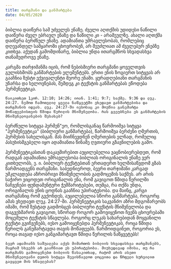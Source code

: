 ```yaml
---
title: თარგმანი და განმარტება
date: 04/05/2020
---
```


ბიბლია დაიწერა სამ უძველეს ენაზე. ძველი აღთქმის უდიდესი ნაწილი დაიწერა ძველ ებრაულ ენაზე და ნაწილი კი - არამეულზე. ახალი აღთქმა დაიწერა ბერძნულ ენაზე. ადამიანთა უმრავლესობას, რომლებიც დღევანდელ სამყაროში ცხოვრობენ, არ შეუძლიათ ამ ძველებურ ენებზე კითხვა. აქედან გამომდინარე, ბიბლია უნდა ითარგმნოს სხვადასხვა თანამედროვე ენაზე.

კარგმა თარჯიმანმა იცის, რომ ნებისმიერი თარგმანი ყოველთვის გულისხმობს განმარტების ელემენტებს. ერთი ენის ზოგიერთ სიტყვას არ გააჩნია ზუსტი ექვივალენტი მეორე ენაში. ყურადღებიანი თარგმანის უნარსა და ხელოვნებას, შემდეგ კი ტექსტის განმარტებას ეწოდება ჰერმენევტიკა.

`წაიკითხეთ 1კორ. 12:10; 14:26; იოან. 1:41; 9:7; საქმე. 9:36 და ლუკ. 24:27. ზემოთ ჩამოთვლილ ყველა ნაწყვეტში ვხედავთ განმარტებისა და თარგმანის იდეას. ლუკ. 24:27-ში იესოსაც კი მოუწია განემარტა მოწაფეებისთვის წმიდა წერილის მნიშვნელობა. რას გვეუბნება ეს განმარტების მნიშვნელოვანების შესახებ?`

ბერძნული სიტყვა ჰერმენ"ეო, რომლისგანაც წარმოიშვა სიტყვა "ჰერმენევტიკა" (ბიბლიური განმარტება), წარმოიშვა ბერძენი ღმერთის, ჰერმესის სახელისგან. მას მიიჩნევდნენ ღმერთების ელჩად, რომელიც პასუხისმგებელი იყო ადამიანთა წინაშე ღვთიური გზავნილების გამო. 

ჰერმენევტიკასთან დაკავშირებით აუცილებელია ვაცნობიერებდეთ, რომ რადგან ადამიანთა უმრავლესობა ბიბლიას ორიგინალის ენაზე ვერ კითხულობს, ე. ი. ბიბლიურ ტექსტებთან ერთადერთ ხელმისაწვდომ გზას წარმოადგენს თარგმანი. საბედნიეროდ, ბევრი თარჯიმანი კარგად უმკლავდება აზრობრივი მნიშვნელობის გადმოცემის საქმეს. არ არის საჭირო ვიცოდეთ ორიგინალის ენა, რომ გავიგოთ წმიდა წერილში ნაჩვენები ფუნდამენტური ჭეშმარიტებები, თუმცა, რა თქმა უნდა, ორიგინალის ენის ცოდნას გააჩნია უპირატესობა. და მაინც, კარგი თარგმანიც რომ გვქონდეს, აუცილებელია სწორი განმარტება, როგორც ამას ვხედავთ ლუკ. 24:27-ში. ჰერმენევტიკის საკვანძო აზრი მდგომარეობს იმაში, რომ ზუსტად გადმოსცეს ბიბლიური ტექსტის მნიშვნელობა და დაგვეხმაროს გავიგოთ, სწორად როგორ გამოვიყენოთ ჩვენს ცხოვრებაში მოცემული ტექსტის სწავლება. როგორც ლუკას სახარებიდან მოყვანილი ტექსტი გვიჩვენებს, იესო გამოიყენებდა ჰერმენევტიკას, როცა წმიდა წერილს განუმარტავდა თავის მოწაფეებს. წარმოიდგინეთ, როგორია ეს, როცა თავად იესო განგიმარტავთ წმიდა წერილის ნაწყვეტებს!

`ბევრ ადამიანს საშუალება აქვს მიმართოს ბიბლიის სხვადასხვა თარგმანებს, მაგრამ სხვებს არ გააჩნიათ ეს უპირატესობა. მიუხედავად იმისა, თუ რა თარგმანს გამოიყენებთ ბიბლიის წასაკითხად, რატომ არის ასეთი მნიშვნელოვანი ღვთის სიტყვა შევისწავლოთ ლოცვითა და წრფელი სურვილით გავყვეთ მის სწავლებას?`